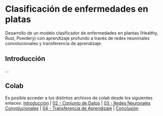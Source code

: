 # Clasificación de enfermedades en platas
Desarrollo de un modelo clasificador de enfermedades en plantas (Healthy, Rust, Powdery) con aprendizaje profundo a través de redes neuronales convolucionales y transferencia de aprendizaje.
## Introducción
...
## Colab
Es posible acceder a los distintos archivos de colab desde los siguientes enlaces: [Introducción](https://colab.research.google.com/github/JLopez86/plant_disease/blob/main/01_Introduccion.ipynb)
| [02 - Conjunto de Datos](https://colab.research.google.com/github/JLopez86/plant_disease/blob/main/01_Introduccion.ipynb)
| [03 - Redes Neuronales Convolucionales](https://colab.research.google.com/github/JLopez86/plant_disease/blob/main/01_Introduccion.ipynb)
| [04 - Transferencia de Aprendizaje](https://colab.research.google.com/github/JLopez86/plant_disease/blob/main/01_Introduccion.ipynb)
| [Conclusión](https://colab.research.google.com/github/JLopez86/plant_disease/blob/main/01_Introduccion.ipynb)
